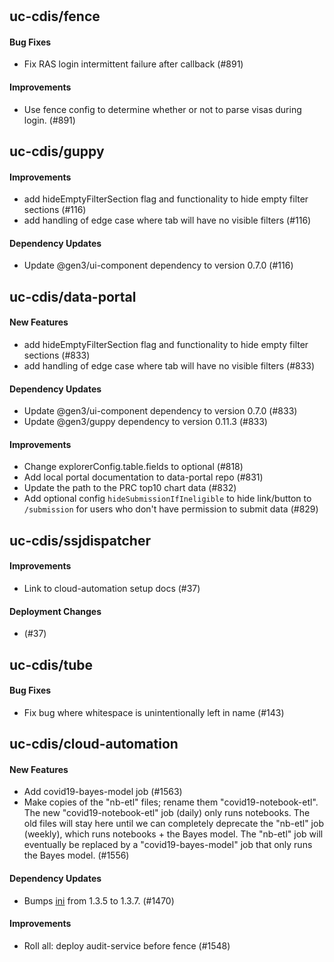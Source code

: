 # 

## uc-cdis/fence

#### Bug Fixes
  - Fix RAS login intermittent failure after callback (#891)

#### Improvements
  - Use fence config to determine whether or not to parse visas during login. 
    (#891)

## uc-cdis/guppy

#### Improvements
  - add hideEmptyFilterSection flag and functionality to hide empty filter 
    sections (#116)
  - add handling of edge case where tab will have no visible filters (#116)

#### Dependency Updates
  - Update @gen3/ui-component dependency to version 0.7.0 (#116)

## uc-cdis/data-portal

#### New Features
  - add hideEmptyFilterSection flag and functionality to hide empty filter 
    sections (#833)
  - add handling of edge case where tab will have no visible filters (#833)

#### Dependency Updates
  - Update @gen3/ui-component dependency to version 0.7.0 (#833)
  - Update @gen3/guppy dependency to version 0.11.3 (#833)

#### Improvements
  - Change explorerConfig.table.fields to optional (#818)
  - Add local portal documentation to data-portal repo (#831)
  - Update the path to the PRC top10 chart data (#832)
  - Add optional config `hideSubmissionIfIneligible` to hide link/button to 
    `/submission` for users who don't have permission to submit data (#829)

## uc-cdis/ssjdispatcher

#### Improvements
  - Link to cloud-automation setup docs (#37)

#### Deployment Changes
  - <!-- This section should only contain important things devops should know 
    when updating service versions. --> (#37)

## uc-cdis/tube

#### Bug Fixes
  - Fix bug where whitespace is unintentionally left in name (#143)

## uc-cdis/cloud-automation

#### New Features
  - Add covid19-bayes-model job (#1563)
  - Make copies of the "nb-etl" files; rename them "covid19-notebook-etl". The 
    new "covid19-notebook-etl" job (daily) only runs notebooks. The old files 
    will stay here until we can completely deprecate the "nb-etl" job (weekly), 
    which runs notebooks + the Bayes model. The "nb-etl" job will eventually be 
    replaced by a "covid19-bayes-model" job that only runs the Bayes model. 
    (#1556)

#### Dependency Updates
  - Bumps [ini](https://github.com/isaacs/ini) from 1.3.5 to 1.3.7. (#1470)

#### Improvements
  - Roll all: deploy audit-service before fence (#1548)

